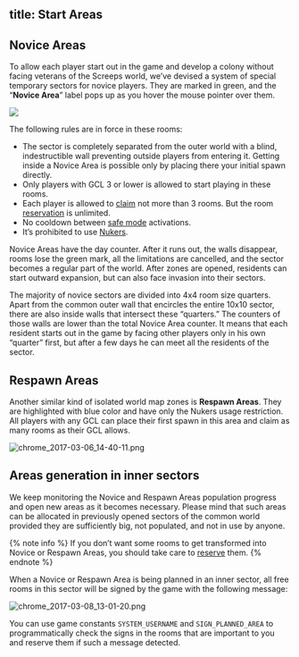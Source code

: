 title: Start Areas
---

## Novice Areas
 
To allow each player start out in the game and develop a colony without facing veterans of the Screeps world, we’ve devised a system of special temporary sectors for novice players. They are marked in green, and the “**Novice Area**” label pops up as you hover the mouse pointer over them.

![](img/novice.png)

The following rules are in force in these rooms:

*   The sector is completely separated from the outer world with a blind, indestructible wall preventing outside players from entering it. Getting inside a Novice Area is possible only by placing there your initial spawn directly.
*   Only players with GCL 3 or lower is allowed to start playing in these rooms.
*   Each player is allowed to [claim](/api/#Creep.claimController) not more than 3 rooms. But the room [reservation](/api/#Creep.reserveController) is unlimited.
*   No cooldown between [safe mode](/defense.html) activations.
*   It’s prohibited to use [Nukers](/api/#StructureNuker). 

Novice Areas have the day counter. After it runs out, the walls disappear, rooms lose the green mark, all the limitations are cancelled, and the sector becomes a regular part of the world. After zones are opened, residents can start outward expansion, but can also face invasion into their sectors. 

The majority of novice sectors are divided into 4x4 room size quarters. Apart from the common outer wall that encircles the entire 10x10 sector, there are also inside walls that intersect these “quarters.” The counters of those walls are lower than the total Novice Area counter. It means that each resident starts out in the game by facing other players only in his own “quarter” first, but after a few days he can meet all the residents of the sector. 

## Respawn Areas

Another similar kind of isolated world map zones is **Respawn Areas**. They are highlighted with blue color and have only the Nukers usage restriction. All players with any GCL can place their first spawn in this area and claim as many rooms as their GCL allows.

![chrome_2017-03-06_14-40-11.png](img/chrome_2017-03-06_14-40-11.png)

## Areas generation in inner sectors

We keep monitoring the Novice and Respawn Areas population progress and open new areas as it becomes necessary. Please mind that such areas can be allocated in previously opened sectors of the common world provided they are sufficiently big, not populated, and not in use by anyone. 

{% note info %}
If you don’t want some rooms to get transformed into Novice or Respawn Areas, you should take care to [reserve](/api/#Creep.reserveController) them.
{% endnote %}

When a Novice or Respawn Area is being planned in an inner sector, all free rooms in this sector will be signed by the game with the following message:

![chrome_2017-03-08_13-01-20.png](img/chrome_2017-03-08_13-01-20.png)

You can use game constants `SYSTEM_USERNAME` and `SIGN_PLANNED_AREA` to programmatically check the signs in the rooms that are important to you and reserve them if such a message detected.
